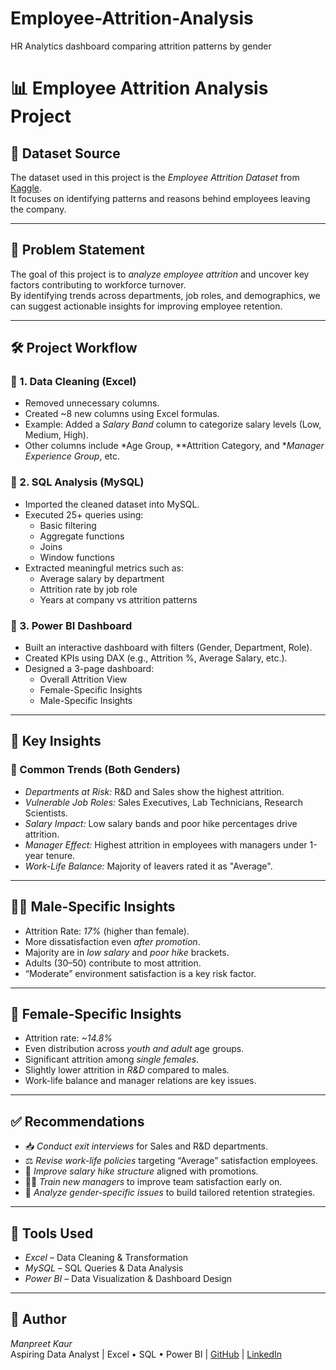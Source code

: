 # Employee-Attrition-Analysis
HR Analytics dashboard comparing attrition patterns by gender

# 📊 Employee Attrition Analysis Project

## 📁 Dataset Source
The dataset used in this project is the *Employee Attrition Dataset* from [Kaggle](https://www.kaggle.com/).  
It focuses on identifying patterns and reasons behind employees leaving the company.

---

## 🧩 Problem Statement
The goal of this project is to *analyze employee attrition* and uncover key factors contributing to workforce turnover.  
By identifying trends across departments, job roles, and demographics, we can suggest actionable insights for improving employee retention.

---

## 🛠️ Project Workflow

### 🔹 1. Data Cleaning (Excel)
- Removed unnecessary columns.
- Created ~8 new columns using Excel formulas.
- Example: Added a *Salary Band* column to categorize salary levels (Low, Medium, High).
- Other columns include *Age Group, **Attrition Category, and **Manager Experience Group*, etc.

### 🔹 2. SQL Analysis (MySQL)
- Imported the cleaned dataset into MySQL.
- Executed 25+ queries using:
  - Basic filtering
  - Aggregate functions
  - Joins
  - Window functions
- Extracted meaningful metrics such as:
  - Average salary by department
  - Attrition rate by job role
  - Years at company vs attrition patterns

### 🔹 3. Power BI Dashboard
- Built an interactive dashboard with filters (Gender, Department, Role).
- Created KPIs using DAX (e.g., Attrition %, Average Salary, etc.).
- Designed a 3-page dashboard:
  - Overall Attrition View
  - Female-Specific Insights
  - Male-Specific Insights

---

## 📌 Key Insights

### 🔺 Common Trends (Both Genders)
- *Departments at Risk:* R&D and Sales show the highest attrition.
- *Vulnerable Job Roles:* Sales Executives, Lab Technicians, Research Scientists.
- *Salary Impact:* Low salary bands and poor hike percentages drive attrition.
- *Manager Effect:* Highest attrition in employees with managers under 1-year tenure.
- *Work-Life Balance:* Majority of leavers rated it as "Average".

---

## 👨‍💼 Male-Specific Insights
- Attrition Rate: *17%* (higher than female).
- More dissatisfaction even *after promotion*.
- Majority are in *low salary* and *poor hike* brackets.
- Adults (30–50) contribute to most attrition.
- “Moderate” environment satisfaction is a key risk factor.

---

## 👩 Female-Specific Insights
- Attrition rate: *~14.8%*
- Even distribution across *youth and adult* age groups.
- Significant attrition among *single females*.
- Slightly lower attrition in *R&D* compared to males.
- Work-life balance and manager relations are key issues.

---

## ✅ Recommendations
- 📥 *Conduct exit interviews* for Sales and R&D departments.
- ⚖️ *Revise work-life policies* targeting “Average” satisfaction employees.
- 💸 *Improve salary hike structure* aligned with promotions.
- 🧑‍💼 *Train new managers* to improve team satisfaction early on.
- 🚻 *Analyze gender-specific issues* to build tailored retention strategies.

---

## 📂 Tools Used
- *Excel* – Data Cleaning & Transformation  
- *MySQL* – SQL Queries & Data Analysis  
- *Power BI* – Data Visualization & Dashboard Design

---

## 🧠 Author
*Manpreet Kaur*  
Aspiring Data Analyst | Excel • SQL • Power BI | [GitHub](https://github.com/thethipreeti-code/Employee-Attrition-Analysis/edit/main/README.md) | [LinkedIn](https://www.linkedin.com/in/manpreet-kaur)
